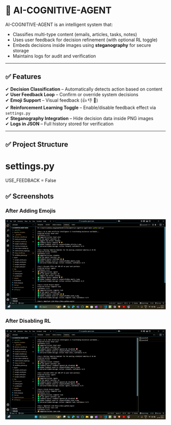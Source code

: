 # 🤖 AI-COGNITIVE-AGENT

AI-COGNITIVE-AGENT is an intelligent system that:
- Classifies multi-type content (emails, articles, tasks, notes)
- Uses user feedback for decision refinement (with optional RL toggle)
- Embeds decisions inside images using **steganography** for secure storage
- Maintains logs for audit and verification

---

## ✅ Features
✔ **Decision Classification** – Automatically detects action based on content  
✔ **User Feedback Loop** – Confirm or override system decisions  
✔ **Emoji Support** – Visual feedback (👍 👎 🚫)  
✔ **Reinforcement Learning Toggle** – Enable/disable feedback effect via `settings.py`  
✔ **Steganography Integration** – Hide decision data inside PNG images  
✔ **Logs in JSON** – Full history stored for verification  

---

## ✅ Project Structure

# settings.py
USE_FEEDBACK = False

## ✅ Screenshots

### After Adding Emojis
![After Adding Emojis](screenshots/ss%20after%20adding%20emojis.png)

### After Disabling RL
![After Disabling RL](screenshots/ss%20after%20disable%20rl.png)
